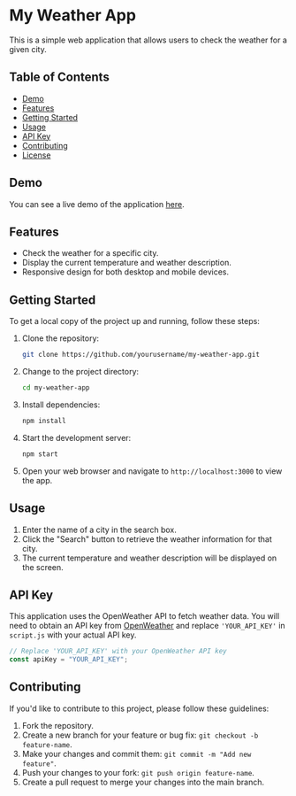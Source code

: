 # My Weather App

This is a simple web application that allows users to check the weather for a given city.

## Table of Contents

- [Demo](#demo)
- [Features](#features)
- [Getting Started](#getting-started)
- [Usage](#usage)
- [API Key](#api-key)
- [Contributing](#contributing)
- [License](#license)

## Demo

You can see a live demo of the application [here]([https://example.com/my-weather-app](https://aluthra999.github.io/weather/)).

## Features

- Check the weather for a specific city.
- Display the current temperature and weather description.
- Responsive design for both desktop and mobile devices.

## Getting Started

To get a local copy of the project up and running, follow these steps:

1. Clone the repository:

   ```bash
   git clone https://github.com/yourusername/my-weather-app.git
   ```

2. Change to the project directory:

   ```bash
   cd my-weather-app
   ```

3. Install dependencies:

   ```bash
   npm install
   ```

4. Start the development server:

   ```bash
   npm start
   ```

5. Open your web browser and navigate to `http://localhost:3000` to view the app.

## Usage

1. Enter the name of a city in the search box.
2. Click the "Search" button to retrieve the weather information for that city.
3. The current temperature and weather description will be displayed on the screen.

## API Key

This application uses the OpenWeather API to fetch weather data. You will need to obtain an API key from [OpenWeather](https://openweathermap.org/api) and replace `'YOUR_API_KEY'` in `script.js` with your actual API key.

```javascript
// Replace 'YOUR_API_KEY' with your OpenWeather API key
const apiKey = "YOUR_API_KEY";
```

## Contributing

If you'd like to contribute to this project, please follow these guidelines:

1. Fork the repository.
2. Create a new branch for your feature or bug fix: `git checkout -b feature-name`.
3. Make your changes and commit them: `git commit -m "Add new feature"`.
4. Push your changes to your fork: `git push origin feature-name`.
5. Create a pull request to merge your changes into the main branch.
